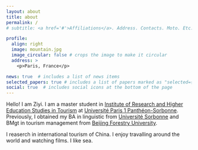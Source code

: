 ```yaml
---
layout: about
title: about
permalink: /
# subtitle: <a href='#'>Affiliations</a>. Address. Contacts. Moto. Etc.

profile:
  align: right
  image: mountain.jpg
  image_circular: false # crops the image to make it circular
  address: >
    <p>Paris, France</p>

news: true  # includes a list of news items
selected_papers: true # includes a list of papers marked as "selected={true}"
social: true  # includes social icons at the bottom of the page
---
```


Hello! I am Ziyi. I am a master student in [Institute of Research and Higher Education Studies in Tourism](https://irest.pantheonsorbonne.fr/bienvenue-lirest) at [Université Paris 1 Panthéon-Sorbonne](https://www.pantheonsorbonne.fr/). Previously, I obtained my BA in linguistic from [Université Sorbonne](https://www.sorbonne-universite.fr/) and BMgt in tourism management from [Beijing Forestry University](http://english.bjfu.edu.cn/). 

I reaserch in international tourism of China. I enjoy travalling around the world and watching films. I like sea.
